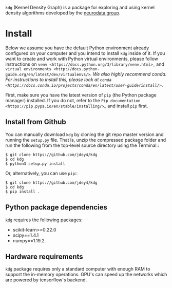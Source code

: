 `kdg` (Kernel Density Graph) is a package for exploring and using kernel density algorithms developed by the [neurodata group](https://neurodata.io).

Install
=======

Below we assume you have the default Python environment already configured on
your computer and you intend to install ``kdg`` inside of it.  If you want to
create and work with Python virtual environments, please follow instructions
on `venv <https://docs.python.org/3/library/venv.html>`_ and `virtual
environments <http://docs.python-guide.org/en/latest/dev/virtualenvs/>`_. We
also highly recommend conda. For instructions to install this, please look
at
`conda <https://docs.conda.io/projects/conda/en/latest/user-guide/install/>`_.

First, make sure you have the latest version of ``pip`` (the Python package
manager) installed. If you do not, refer to the `Pip documentation
<https://pip.pypa.io/en/stable/installing/>`_ and install ``pip`` first.


Install from Github
-------------------
You can manually download ``kdg`` by cloning the git repo master version and
running the ``setup.py`` file. That is, unzip the compressed package folder
and run the following from the top-level source directory using the Terminal::

    $ git clone https://github.com/jdey4/kdg
    $ cd kdg
    $ python3 setup.py install

Or, alternatively, you can use ``pip``::

    $ git clone https://github.com/jdey4/kdg
    $ cd kdg
    $ pip install .

Python package dependencies
---------------------------
``kdg`` requires the following packages:

- scikit-learn>=0.22.0
- scipy==1.4.1
- numpy==1.19.2

Hardware requirements
---------------------
``kdg`` package requires only a standard computer with enough RAM to support
the in-memory operations. GPU's can speed up the networks which are powered by 
tensorflow's backend. 
